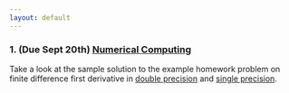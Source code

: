 ```yaml
---
layout: default
---
```


### 1. (Due Sept 20th) [Numerical Computing](Assignments/Homework-IEEE.pdf)

Take a look at the sample solution to the example homework problem on finite difference first derivative  in [double precision](Matlab/FirstDeriv.m) and [single precision](Matlab/FirstDerivSP.m).
